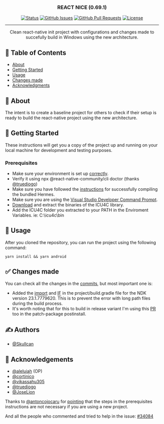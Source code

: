 <h3 align="center">REACT NICE (0.69.1)</h3>

<div align="center">

[![Status](https://img.shields.io/badge/status-active-success.svg)]()
[![GitHub Issues](https://img.shields.io/github/issues/skullcan/reactnice.svg)](https://github.com/skullcan/reactnice/issues)
[![GitHub Pull Requests](https://img.shields.io/github/issues-pr/skullcan/reactnice.svg)](https://github.com/skullcan/reactnice/pulls)
[![License](https://img.shields.io/badge/license-MIT-blue.svg)](/LICENSE)

</div>

---

<p align="center"> Clean react-native init project with configurations and changes made to succefully build in Windows using the new architecture.
    <br> 
</p>

## 📝 Table of Contents

-   [About](#about)
-   [Getting Started](#getting_started)
-   [Usage](#usage)
-   [Changes made](#changes)
-   [Acknowledgments](#acknowledgement)

## 🤘 About <a name = "about"></a>

The intent is to create a baseline project for others to check if their setup is ready to build the react-native project using the new architecture.

## 🏁 Getting Started <a name = "getting_started"></a>

These instructions will get you a copy of the project up and running on your local machine for development and testing purposes.

### Prerequisites

-   Make sure your environment is set up [correctly](https://reactnative.dev/docs/environment-setup).
-   Verify it using npx @react-native-community/cli doctor (thanks [@truediogo](https://github.com/truediogo))
-   Make sure you have followed the [instructions](https://reactnative.dev/architecture/bundled-hermes#android-users-on-new-architecture) for successfully compiling the bundled Hermes.
-   Make sure you are using the [Visual Studio Developer Command Prompt](https://reactnative.dev/docs/visual-studio-command-prompt).
-   [Download](https://github.com/unicode-org/icu/releases/tag/release-71-1) and extract the binaries of the ICU4C library.
-   Add the ICU4C folder you extracted to your PATH in the Enviroment Variables. ie: C:\icu4c\bin

## 🎈 Usage <a name="usage"></a>

After you cloned the repository, you can run the project using the following command:

```
yarn install && yarn android
```

## ✅ Changes made <a name = "changes"></a>

You can check all the changes in the [commits](https://github.com/Skullcan/reactnice/commits/master), but most important one is:

-   Added the [import](https://github.com/Skullcan/reactnice/blob/b1accfd5df286fb6b4713d1def7d56ee0fa92760/android/build.gradle#L1) and [IF](https://github.com/Skullcan/reactnice/blob/b1accfd5df286fb6b4713d1def7d56ee0fa92760/android/build.gradle#L15) in the project/build.gradle file for the NDK version 23.1.7779620. This is to prevent the error with long path files during the build process.
-   It's worth noting that for this to build in release variant I'm using this [PR](https://github.com/facebook/react-native/pull/34151) too in the patch-package postinstall.

## ✍️ Authors <a name = "authors"></a>

-   [@Skullcan](https://github.com/Skullcan)

## 🎉 Acknowledgements <a name = "acknowledgement"></a>

-   [@aleluiah](https://github.com/aleluiah) (OP)
-   [@cortinico](https://github.com/cortinico)
-   [@vikassahu305](https://github.com/vikassahu305)
-   [@truediogo](https://github.com/truediogo)
-   [@JoseLion](https://github.com/JoseLion)

Thanks to [@antoncojocaru](https://github.com/antoncojocaru) for [pointing](https://github.com/th3rdwave/react-native-safe-area-context/issues/294#issuecomment-1185682181) that the steps in the prerequisites instructions are not necessary if you are using a new project.

And all the people who commented and tried to help in the issue: [#34084](https://github.com/facebook/react-native/issues/34084)
